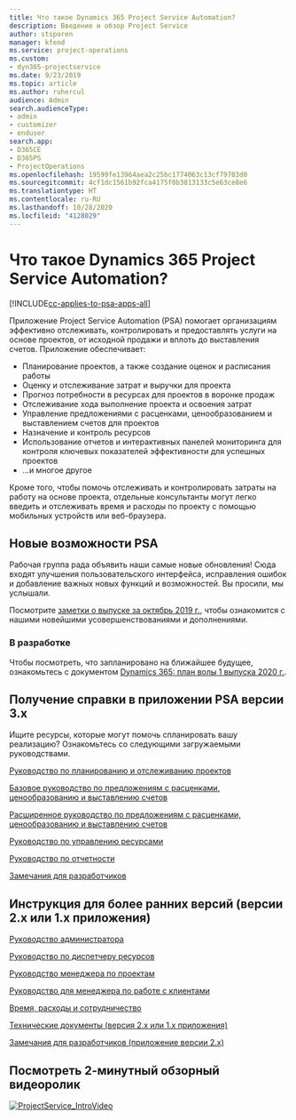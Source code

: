```yaml
---
title: Что такое Dynamics 365 Project Service Automation?
description: Введение и обзор Project Service
author: stsporen
manager: kfend
ms.service: project-operations
ms.custom:
- dyn365-projectservice
ms.date: 9/23/2019
ms.topic: article
ms.author: ruhercul
audience: Admin
search.audienceType:
- admin
- customizer
- enduser
search.app:
- D365CE
- D365PS
- ProjectOperations
ms.openlocfilehash: 19599fe13964aea2c25bc1774063c13cf79703d0
ms.sourcegitcommit: 4cf1dc1561b92fca4175f0b3813133c5e63ce8e6
ms.translationtype: HT
ms.contentlocale: ru-RU
ms.lasthandoff: 10/28/2020
ms.locfileid: "4128029"
---
```

# <a name="what-is-dynamics-365-project-service-automation"></a>Что такое Dynamics 365 Project Service Automation?

[!INCLUDE[cc-applies-to-psa-apps-all](../includes/cc-applies-to-psa-apps-all.md)]

Приложение Project Service Automation (PSA) помогает организациям эффективно отслеживать, контролировать и предоставлять услуги на основе проектов, от исходной продажи и вплоть до выставления счетов. Приложение обеспечивает:

- Планирование проектов, а также создание оценок и расписания работы
- Оценку и отслеживание затрат и выручки для проекта
- Прогноз потребности в ресурсах для проектов в воронке продаж
- Отслеживание хода выполнение проекта и освоения затрат
- Управление предложениями с расценками, ценообразованием и выставлением счетов для проектов
- Назначение и контроль ресурсов
- Использование отчетов и интерактивных панелей мониторинга для контроля ключевых показателей эффективности для успешных проектов
- ...и многое другое

Кроме того, чтобы помочь отслеживать и контролировать затраты на работу на основе проекта, отдельные консультанты могут легко введить и отслеживать время и расходы по проекту с помощью мобильных устройств или веб-браузера.

## <a name="whats-new-in-psa"></a>Новые возможности PSA
Рабочая группа рада объявить наши самые новые обновления! Сюда входят улучшения пользовательского интерфейса, исправления ошибок и добавление важных новых функций и возможностей. Вы просили, мы услышали.

Посмотрите [заметки о выпуске за октябрь 2019 г.](https://docs.microsoft.com/dynamics365-release-plan/2019wave2/index), чтобы ознакомится с нашими новейшими усовершенствованиями и дополнениями.

### <a name="in-development"></a>В разработке
Чтобы посмотреть, что запланировано на ближайшее будущее, ознакомьтесь с документом [Dynamics 365: план волы 1 выпуска 2020 г.](https://docs.microsoft.com/dynamics365-release-plan/2020wave1/index).

## <a name="get-help-with-psa-version-3x"></a>Получение справки в приложении PSA версии 3.x
Ищите ресурсы, которые могут помочь спланировать вашу реализацию? Ознакомьтесь со следующими загружаемыми руководствами.

 [Руководство по планированию и отслеживанию проектов](../psa/implementation-guides/project-planning-tracking.md)

 [Базовое руководство по предложениям с расценками, ценообразованию и выставлению счетов](../psa/implementation-guides/begin-quoting-pricing-billing.md)

 [Расширенное руководство по предложениям с расценками, ценообразованию и выставлению счетов](../psa/implementation-guides/adv-quoting-pricing-billing.md)

 [Руководство по управлению ресурсами](../psa/implementation-guides/resource-management-guide.md)

 [Руководство по отчетности](../psa/implementation-guides/reporting-guide.md)

 [Замечания для разработчиков](../psa/developer-guides/overview-dev-notes-v3.x.md)

## <a name="guidance-for-earlier-versions-app-version-2x-or-1x"></a>Инструкция для более ранних версий (версии 2.x или 1.x приложения)
 [Руководство администратора](../psa/admin-guide.md)

 [Руководство по диспетчеру ресурсов](../psa/resource-manager-guide.md)

 [Руководство менеджера по проектам](../psa/project-manager-guide.md)

 [Руководство для менеджера по работе с клиентами](../psa/account-manager-guide.md)

 [Время, расходы и сотрудничество](../psa/time-expense-collaboration-guide.md)

 [Технические документы (версия 2.x или 1.x приложения)](../psa/white-papers.md)

 [Замечания для разработчиков (приложение версии 2.x)](../psa/developer-guides/add-custom-qoi-forms-v2.x.md)

 ## <a name="watch-a-2-minute-overview-video"></a>Посмотреть 2-минутный обзорный видеоролик
 <a name="heroArea"></a> [![ProjectService_IntroVideo](../psa/media/project-service-intro-video.png "ProjectService_IntroVideo")](https://go.microsoft.com/fwlink/p/?LinkId=799457)



